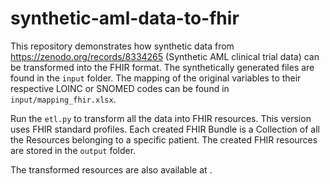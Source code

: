 # synthetic-aml-data-to-fhir
This repository demonstrates how synthetic data from https://zenodo.org/records/8334265 (Synthetic AML clinical trial data) can be transformed into the FHIR format. The synthetically generated files are found in the `input` folder.
The mapping of the original variables to their respective LOINC or SNOMED codes can be found in `input/mapping_fhir.xlsx`. 

Run the `etl.py` to transform all the data into FHIR resources. This version uses FHIR standard profiles. Each created FHIR Bundle is a Collection of all the Resources belonging to a specific patient. The created FHIR resources are stored in the `output` folder.

The transformed resources are also available at .
